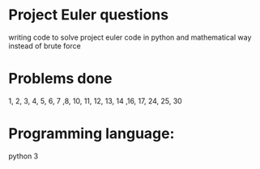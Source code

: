 # Project Euler questions
writing code to solve project euler code in python and mathematical way instead of brute force

# Problems done
1, 2, 3, 4, 5, 6, 7 ,8, 10, 11, 12, 13, 14 ,16, 17, 24, 25, 30

# Programming language:
python 3
